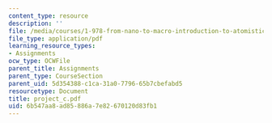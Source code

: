 ```yaml
---
content_type: resource
description: ''
file: /media/courses/1-978-from-nano-to-macro-introduction-to-atomistic-modeling-techniques-january-iap-2007/6b547aa8ad85886a7e82670120d83fb1_project_c.pdf
file_type: application/pdf
learning_resource_types:
- Assignments
ocw_type: OCWFile
parent_title: Assignments
parent_type: CourseSection
parent_uid: 5d354388-c1ca-31a0-7796-65b7cbefabd5
resourcetype: Document
title: project_c.pdf
uid: 6b547aa8-ad85-886a-7e82-670120d83fb1
---
```

